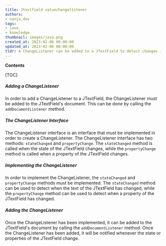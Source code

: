 ```yaml
---
title: Jtextfield valuechangelistener
authors:
- nanja_dev
tags:
- java
- knowledge
thumbnail: images/java.png
created_at: 2023-02-06 00:00:00
updated_at: 2023-02-06 00:00:00
tldr: A ChangeListener can be added to a JTextField to detect changes in its text content.
---
```


**Contents**

[TOC]

##### Adding a ChangeListener
In order to add a ChangeListener to a JTextField, the ChangeListener must be added to the JTextField's document. This can be done by calling the `addDocumentListener` method.

##### The ChangeListener Interface
The ChangeListener interface is an interface that must be implemented in order to create a ChangeListener. The ChangeListener interface has two methods: `stateChanged` and `propertyChange`. The `stateChanged` method is called when the state of the JTextField changes, while the `propertyChange` method is called when a property of the JTextField changes.

##### Implementing the ChangeListener
In order to implement the ChangeListener, the `stateChanged` and `propertyChange` methods must be implemented. The `stateChanged` method can be used to detect when the text of the JTextField has changed, while the `propertyChange` method can be used to detect when a property of the JTextField has changed.

##### Adding the ChangeListener
Once the ChangeListener has been implemented, it can be added to the JTextField's document by calling the `addDocumentListener` method. Once the ChangeListener has been added, it will be notified whenever the state or properties of the JTextField change.
